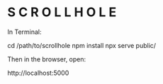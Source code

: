 # S C R O L L H O L E
In Terminal:

cd /path/to/scrollhole
npm install
npx serve public/

Then in the browser, open:

http://localhost:5000
